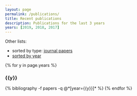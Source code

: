 ```yaml
---
layout: page
permalink: /publications/
title: Recent publications
description: Publications for the last 3 years
years: [2019, 2018, 2017]
---
```


Other lists:

  - sorted by type: [journal papers](../journal/)
  - [sorted by year](../allpubyear/)


{% for y in page.years %}
  <h3 class="year">{{y}}</h3>
  {% bibliography -f papers -q @*[year={{y}}]* %}
{% endfor %}
